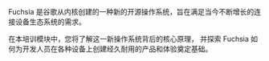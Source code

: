 <!-- Fuchsia is a new open source operating system created at Google from the kernel
up to meet the needs of today's growing ecosystem of connected devices. -->
Fuchsia 是谷歌从内核创建的一种新的开源操作系统，旨在满足当今不断增长的连接设备生态系统的需求。

<!-- In this training module, you'll learn the core principles behind this new
operating system and explore how Fuchsia creates a foundation for developers to
create long-lasting products and experiences across a broad range of devices. -->
在本培训模块中，您将了解这一新操作系统背后的核心原理，
并探索 Fuchsia 如何为开发人员在各种设备上创建经久耐用的产品和体验奠定基础。
